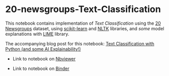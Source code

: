 # 20-newsgroups-Text-Classification

This notebook contains implementation of *Text Classification* using the [20 Newsgroups](http://qwone.com/~jason/20Newsgroups/) dataset, using [scikit-learn](https://scikit-learn.org/stable/) and [NLTK](https://www.nltk.org/) libraries, and *some* model explanations with [LIME](https://github.com/marcotcr/lime) library.

The accompanying blog post for this notebook: [Text Classification with Python (and some AI Explainability!)](https://reslan-tinawi.github.io/2020/05/11/text-classification-using-sklearn-and-nltk.html)

- Link to notebook on [Nbviewer](https://nbviewer.jupyter.org/github/Reslan-Tinawi/20-newsgroups-Text-Classification/blob/master/Text%20Classification.ipynb)

- Link to notebook on [Binder](https://mybinder.org/v2/gh/Reslan-Tinawi/20-newsgroups-Text-Classification/439f91a8a0079f497b5cab12d13257b9151b984a)
